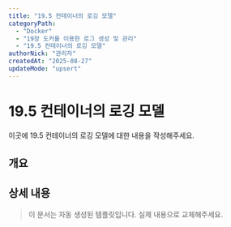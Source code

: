 ```yaml
---
title: "19.5 컨테이너의 로깅 모델"
categoryPath:
  - "Docker"
  - "19장 도커를 이용한 로그 생성 및 관리"
  - "19.5 컨테이너의 로깅 모델"
authorNick: "관리자"
createdAt: "2025-08-27"
updateMode: "upsert"
---
```


# 19.5 컨테이너의 로깅 모델

이곳에 19.5 컨테이너의 로깅 모델에 대한 내용을 작성해주세요.

## 개요

<!-- 내용을 작성해주세요 -->

## 상세 내용

<!-- 내용을 작성해주세요 -->

> 이 문서는 자동 생성된 템플릿입니다. 실제 내용으로 교체해주세요.
